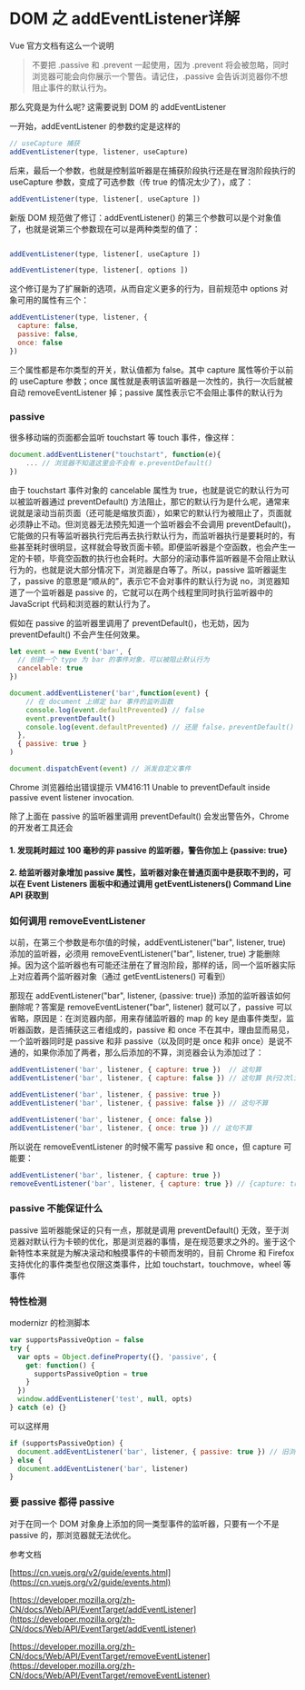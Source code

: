 # DOM 之 addEventListener详解

Vue 官方文档有这么一个说明

> 不要把 .passive 和 .prevent 一起使用，因为 .prevent 将会被忽略，同时浏览器可能会向你展示一个警告。请记住，.passive 会告诉浏览器你不想阻止事件的默认行为。

那么究竟是为什么呢? 这需要说到 DOM 的 addEventListener

一开始，addEventListener 的参数约定是这样的

```js
// useCapture 捕获
addEventListener(type, listener, useCapture)

```

后来，最后一个参数，也就是控制监听器是在捕获阶段执行还是在冒泡阶段执行的 useCapture 参数，变成了可选参数（传 true 的情况太少了），成了：

```js
addEventListener(type, listener[, useCapture ])
```

新版 DOM 规范做了修订：addEventListener() 的第三个参数可以是个对象值了，也就是说第三个参数现在可以是两种类型的值了：

```js

addEventListener(type, listener[, useCapture ])

addEventListener(type, listener[, options ])

```

这个修订是为了扩展新的选项，从而自定义更多的行为，目前规范中 options 对象可用的属性有三个：

```js
addEventListener(type, listener, {
  capture: false,
  passive: false,
  once: false
})
```

三个属性都是布尔类型的开关，默认值都为 false。其中 capture 属性等价于以前的 useCapture 参数；once 属性就是表明该监听器是一次性的，执行一次后就被自动 removeEventListener 掉；passive 属性表示它不会阻止事件的默认行为

### passive

很多移动端的页面都会监听 touchstart 等 touch 事件，像这样：

```js
document.addEventListener("touchstart", function(e){
    ... // 浏览器不知道这里会不会有 e.preventDefault()
})
```

由于 touchstart 事件对象的 cancelable 属性为 true，也就是说它的默认行为可以被监听器通过 preventDefault() 方法阻止，那它的默认行为是什么呢，通常来说就是滚动当前页面（还可能是缩放页面），如果它的默认行为被阻止了，页面就必须静止不动。但浏览器无法预先知道一个监听器会不会调用 preventDefault()，它能做的只有等监听器执行完后再去执行默认行为，而监听器执行是要耗时的，有些甚至耗时很明显，这样就会导致页面卡顿。即便监听器是个空函数，也会产生一定的卡顿，毕竟空函数的执行也会耗时。大部分的滚动事件监听器是不会阻止默认行为的，也就是说大部分情况下，浏览器是白等了。所以，passive 监听器诞生了，passive 的意思是“顺从的”，表示它不会对事件的默认行为说 no，浏览器知道了一个监听器是 passive 的，它就可以在两个线程里同时执行监听器中的 JavaScript 代码和浏览器的默认行为了。

假如在 passive 的监听器里调用了 preventDefault()，也无妨，因为 preventDefault() 不会产生任何效果。

```js
let event = new Event('bar', {
  // 创建一个 type 为 bar 的事件对象，可以被阻止默认行为
  cancelable: true
})

document.addEventListener('bar',function(event) {
    // 在 document 上绑定 bar 事件的监听函数
    console.log(event.defaultPrevented) // false
    event.preventDefault()
    console.log(event.defaultPrevented) // 还是 false，preventDefault() 无效
  },
  { passive: true }
)

document.dispatchEvent(event) // 派发自定义事件
```

Chrome 浏览器给出错误提示
VM416:11 Unable to preventDefault inside passive event listener invocation.

除了上面在 passive 的监听器里调用 preventDefault() 会发出警告外，Chrome 的开发者工具还会

#### 1. 发现耗时超过 100 毫秒的非 passive 的监听器，警告你加上 {passive: true}

#### 2. 给监听器对象增加 passive 属性，监听器对象在普通页面中是获取不到的，可以在 Event Listeners 面板中和通过调用 getEventListeners() Command Line API 获取到

### 如何调用 removeEventListener

以前，在第三个参数是布尔值的时候，addEventListener("bar", listener, true) 添加的监听器，必须用 removeEventListener("bar", listener, true) 才能删除掉。因为这个监听器也有可能还注册在了冒泡阶段，那样的话，同一个监听器实际上对应着两个监听器对象（通过 getEventListeners() 可看到）

那现在 addEventListener("bar", listener, {passive: true}) 添加的监听器该如何删除呢？答案是 removeEventListener("bar", listener) 就可以了，passive 可以省略，原因是：在浏览器内部，用来存储监听器的 map 的 key 是由事件类型，监听器函数，是否捕获这三者组成的，passive 和 once 不在其中，理由显而易见，一个监听器同时是 passive 和非 passive（以及同时是 once 和非 once）是说不通的，如果你添加了两者，那么后添加的不算，浏览器会认为添加过了：

```js
addEventListener('bar', listener, { capture: true })  // 这句算
addEventListener('bar', listener, { capture: false }) // 这句算 执行2次listener

addEventListener('bar', listener, { passive: true })
addEventListener('bar', listener, { passive: false }) // 这句不算

addEventListener('bar', listener, { once: false })
addEventListener('bar', listener, { once: true }) // 这句不算
```

所以说在 removeEventListener 的时候不需写 passive 和 once，但 capture 可能要：

```js
addEventListener('bar', listener, { capture: true })
removeEventListener('bar', listener, { capture: true }) // {capture: true} 必须加，当然 {capture: true} 换成 true 也可以
```

### passive 不能保证什么

passive 监听器能保证的只有一点，那就是调用 preventDefault() 无效，至于浏览器对默认行为卡顿的优化，那是浏览器的事情，是在规范要求之外的。鉴于这个新特性本来就是为解决滚动和触摸事件的卡顿而发明的，目前 Chrome 和 Firefox 支持优化的事件类型也仅限这类事件，比如 touchstart，touchmove，wheel 等事件

### 特性检测

modernizr 的检测脚本

```js
var supportsPassiveOption = false
try {
  var opts = Object.defineProperty({}, 'passive', {
    get: function() {
      supportsPassiveOption = true
    }
  })
  window.addEventListener('test', null, opts)
} catch (e) {}
```

可以这样用

```js
if (supportsPassiveOption) {
  document.addEventListener('bar', listener, { passive: true }) // 旧浏览器里第三参数会被自动转成 true，不是我们想要的
} else {
  document.addEventListener('bar', listener)
}
```

### 要 passive 都得 passive

对于在同一个 DOM 对象身上添加的同一类型事件的监听器，只要有一个不是 passive 的，那浏览器就无法优化。

参考文档

[https://cn.vuejs.org/v2/guide/events.html](https://cn.vuejs.org/v2/guide/events.html)

[https://developer.mozilla.org/zh-CN/docs/Web/API/EventTarget/addEventListener](https://developer.mozilla.org/zh-CN/docs/Web/API/EventTarget/addEventListener)

[https://developer.mozilla.org/zh-CN/docs/Web/API/EventTarget/removeEventListener](https://developer.mozilla.org/zh-CN/docs/Web/API/EventTarget/removeEventListener)
